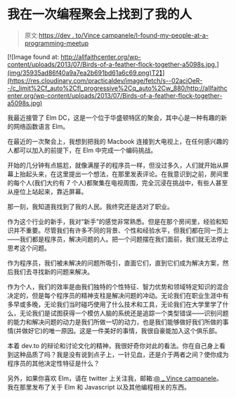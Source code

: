 # 我在一次编程聚会上找到了我的人

> 原文:[https://dev . to/Vince campanele/I-found-my-people-at-a-programming-meetup](https://dev.to/vincecampanale/i-found-my-people-at-a-programming-meetup)

[![Image found at: http://allfaithcenter.org/wp-content/uploads/2013/07/Birds-of-a-feather-flock-together-a5098s.jpg.](img/35935ad86f40a9a7ea2b691bd61a6c69.png)T2】](https://res.cloudinary.com/practicaldev/image/fetch/s--02aciOeR--/c_limit%2Cf_auto%2Cfl_progressive%2Cq_auto%2Cw_880/http://allfaithcenter.org/wp-content/uploads/2013/07/Birds-of-a-feather-flock-together-a5098s.jpg)

我最近接管了 Elm DC，这是一个位于华盛顿特区的聚会，其中心是一种有趣的新的网络函数语言 Elm。

在最近的一次聚会上，我想到把我的 Macbook 连接到大电视上，在任何感兴趣的人都可以加入的前提下，在 Elm 中完成一个编码挑战。

开始的几分钟有点尴尬，就像满屋子的程序员一样，但没过多久，人们就开始从屏幕上抬起头来，在这里提出一个想法，在那里发表评论。在我意识到之前，房间里的每个人(我们大约有 7 个人)都聚集在电视周围，完全沉浸在挑战中，有些人甚至从座位上站起来，靠近屏幕。

那一刻，我知道我找到了我的人民。我终究还是选对了职业。

作为这个行业的新手，我对“新手”的感觉非常熟悉。但是在那个房间里，经验和知识并不重要。尽管我们有许多不同的背景、个性和经验水平，但我们都在同一页上——我们都是程序员，解决问题的人。把一个问题摆在我们面前，我们就无法停止思考这个问题。

作为程序员，我们被未解决的问题所吸引，直面它们，直到它们成为解决方案，然后我们去寻找新的问题来解决。

作为个人，我们的效率是由我们独特的个性特征、智力优势和领域特定知识的混合决定的，但是每个程序员的精神支柱是解决问题的冲动。无论我们在职业生涯中有多早或多晚，无论我们当时碰巧使用了什么技术和工具，无论我们在大学里学了什么，无论我们是试图获得一个模仿人脑的系统还是追踪一个类型错误——识别问题的能力和解决问题的动力是我们所做一切的动力，也是我们能够做好我们所做的事情(并做好它)的唯一原因。这是一件美好的事情，我很自豪能加入这个俱乐部。

本着 dev.to 的辩论和讨论文化的精神，我很好奇你对此的看法。你在自己身上看到这种品质了吗？我是没有说到点子上，一针见血，还是介于两者之间？使你成为程序员的其他决定性特征是什么？

另外，如果你喜欢 Elm，请在 twitter 上关注我，邮箱:[@ _ Vince campanele](https://twitter.com/_vincecampanale)。我在那里发布了关于 Elm 和 Javascript 以及其他编程相关的东西。